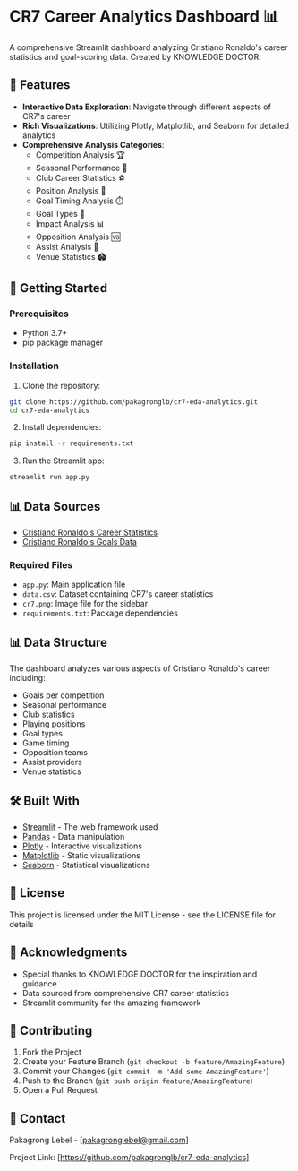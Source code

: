 # CR7 Career Analytics Dashboard 📊

A comprehensive Streamlit dashboard analyzing Cristiano Ronaldo's career statistics and goal-scoring data. Created by KNOWLEDGE DOCTOR.

## 🌟 Features

- **Interactive Data Exploration**: Navigate through different aspects of CR7's career
- **Rich Visualizations**: Utilizing Plotly, Matplotlib, and Seaborn for detailed analytics
- **Comprehensive Analysis Categories**:
  - Competition Analysis 🏆
  - Seasonal Performance 📅
  - Club Career Statistics ⚽
  - Position Analysis 🎯
  - Goal Timing Analysis ⏱️
  - Goal Types 🎨
  - Impact Analysis 📊
  - Opposition Analysis 🆚
  - Assist Analysis 🤝
  - Venue Statistics 🏟️

## 🚀 Getting Started

### Prerequisites

- Python 3.7+
- pip package manager

### Installation

1. Clone the repository:
```bash
git clone https://github.com/pakagronglb/cr7-eda-analytics.git
cd cr7-eda-analytics
```

2. Install dependencies:
```bash
pip install -r requirements.txt
```

3. Run the Streamlit app:
```bash
streamlit run app.py
```

## 📊 Data Sources

- [Cristiano Ronaldo's Career Statistics](https://www.kaggle.com/datasets/prashant111/cristiano-ronaldo-career-statistics)
- [Cristiano Ronaldo's Goals Data](https://www.kaggle.com/datasets/prashant111/cristiano-ronaldo-career-statistics)

### Required Files
- `app.py`: Main application file
- `data.csv`: Dataset containing CR7's career statistics
- `cr7.png`: Image file for the sidebar
- `requirements.txt`: Package dependencies

## 📊 Data Structure

The dashboard analyzes various aspects of Cristiano Ronaldo's career including:
- Goals per competition
- Seasonal performance
- Club statistics
- Playing positions
- Goal types
- Game timing
- Opposition teams
- Assist providers
- Venue statistics

## 🛠️ Built With

- [Streamlit](https://streamlit.io/) - The web framework used
- [Pandas](https://pandas.pydata.org/) - Data manipulation
- [Plotly](https://plotly.com/) - Interactive visualizations
- [Matplotlib](https://matplotlib.org/) - Static visualizations
- [Seaborn](https://seaborn.pydata.org/) - Statistical visualizations

## 📝 License

This project is licensed under the MIT License - see the LICENSE file for details

## 🙏 Acknowledgments

- Special thanks to KNOWLEDGE DOCTOR for the inspiration and guidance
- Data sourced from comprehensive CR7 career statistics
- Streamlit community for the amazing framework

## 🤝 Contributing

1. Fork the Project
2. Create your Feature Branch (`git checkout -b feature/AmazingFeature`)
3. Commit your Changes (`git commit -m 'Add some AmazingFeature'`)
4. Push to the Branch (`git push origin feature/AmazingFeature`)
5. Open a Pull Request

## 📧 Contact

Pakagrong Lebel - [pakagronglebel@gmail.com]

Project Link: [https://github.com/pakagronglb/cr7-eda-analytics]
